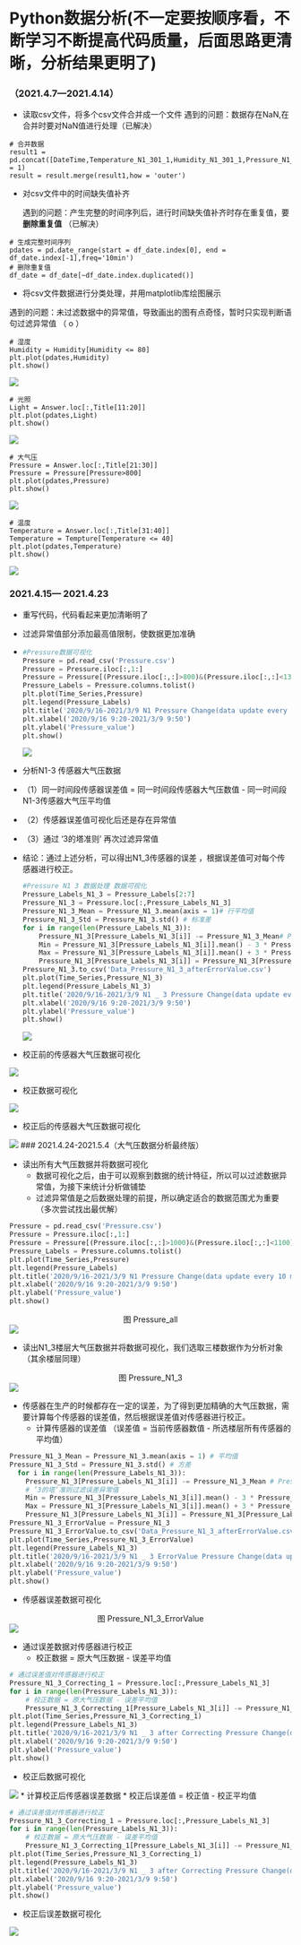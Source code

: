 # Python数据分析(不一定要按顺序看，不断学习不断提高代码质量，后面思路更清晰，分析结果更明了)

### （2021.4.7—2021.4.14）

* 读取csv文件，将多个csv文件合并成一个文件
  遇到的问题：数据存在NaN,在合并时要对NaN值进行处理（已解决）

```
# 合并数据
result1 =               pd.concat([DateTime,Temperature_N1_301_1,Humidity_N1_301_1,Pressure_N1_301_1,Light_N1_301_1],axis = 1)
result = result.merge(result1,how = 'outer')
```

  * 对csv文件中的时间缺失值补齐

    遇到的问题：产生完整的时间序列后，进行时间缺失值补齐时存在重复值，要**删除重复值**  （已解决）

```
# 生成完整时间序列
pdates = pd.date_range(start = df_date.index[0], end = df_date.index[-1],freq='10min')
# 删除重复值
df_date = df_date[~df_date.index.duplicated()]

```

  * 将csv文件数据进行分类处理，并用matplotlib库绘图展示

​       遇到的问题：未过滤数据中的异常值，导致画出的图有点奇怪，暂时只实现判断语句过滤异常值 （ o ）

```
# 湿度
Humidity = Humidity[Humidity <= 80]
plt.plot(pdates,Humidity)
plt.show()
```

<img src = 'img/Humidity.jpg'  >

```
# 光照
Light = Answer.loc[:,Title[11:20]]
plt.plot(pdates,Light)
plt.show()
```

<img src = 'img/Light.jpg'  >

```
# 大气压
Pressure = Answer.loc[:,Title[21:30]]
Pressure = Pressure[Pressure>800]
plt.plot(pdates,Pressure)
plt.show()

```

<img src = 'img/Pressure.jpg'  >

```
# 温度
Temperature = Answer.loc[:,Title[31:40]]
Temperature = Tempture[Temperature <= 40]
plt.plot(pdates,Temperature)
plt.show()
```

<img src = 'img/Temperature.jpg'  >

### 2021.4.15— 2021.4.23

* 重写代码，代码看起来更加清晰明了

* 过滤异常值部分添加最高值限制，使数据更加准确

* ```python
  #Pressure数据可视化
  Pressure = pd.read_csv('Pressure.csv')
  Pressure = Pressure.iloc[:,1:]
  Pressure = Pressure[(Pressure.iloc[:,:]>800)&(Pressure.iloc[:,:]<1300)]# 过滤异常值
  Pressure_Labels = Pressure.columns.tolist()
  plt.plot(Time_Series,Pressure)
  plt.legend(Pressure_Labels)
  plt.title('2020/9/16-2021/3/9 N1 Pressure Change(data update every 10 minutes)')
  plt.xlabel('2020/9/16 9:20-2021/3/9 9:50')
  plt.ylabel('Pressure_value')
  plt.show()
  ```

  <img src = 'img/Pressure_all.jpg'>

* 分析N1-3 传感器大气压数据

* （1）同一时间段传感器误差值 = 同一时间段传感器大气压数值 - 同一时间段N1-3传感器大气压平均值 

* （2）传感器误差值可视化后还是存在异常值

* （3）通过  ‘3的塔准则’    再次过滤异常值

* 结论：通过上述分析，可以得出N1_3传感器的误差 ，根据误差值可对每个传感器进行校正。

  ```python
  #Pressure N1 3 数据处理 数据可视化
  Pressure_Labels_N1_3 = Pressure_Labels[2:7]
  Pressure_N1_3 = Pressure.loc[:,Pressure_Labels_N1_3]
  Pressure_N1_3_Mean = Pressure_N1_3.mean(axis = 1)# 行平均值
  Pressure_N1_3_Std = Pressure_N1_3.std() # 标准差
  for i in range(len(Pressure_Labels_N1_3)):
      Pressure_N1_3[Pressure_Labels_N1_3[i]] -= Pressure_N1_3_Mean# Pressure_N1_3-平均值
      Min = Pressure_N1_3[Pressure_Labels_N1_3[i]].mean() - 3 * Pressure_N1_3[Pressure_Labels_N1_3[i]].std()
      Max = Pressure_N1_3[Pressure_Labels_N1_3[i]].mean() + 3 * Pressure_N1_3[Pressure_Labels_N1_3[i]].std()
      Pressure_N1_3[Pressure_Labels_N1_3[i]] = Pressure_N1_3[Pressure_Labels_N1_3[i]][(Min < Pressure_N1_3[Pressure_Labels_N1_3[i]]) & (Pressure_N1_3[Pressure_Labels_N1_3[i]] < Max)]
  Pressure_N1_3.to_csv('Data_Pressure_N1_3_afterErrorValue.csv')
  plt.plot(Time_Series,Pressure_N1_3)
  plt.legend(Pressure_Labels_N1_3)
  plt.title('2020/9/16-2021/3/9 N1 _ 3 Pressure Change(data update every 10 minutes)')
  plt.xlabel('2020/9/16 9:20-2021/3/9 9:50')
  plt.ylabel('Pressure_value')
  plt.show()
  ```

  <img src = 'img/Pressure_N1_3.jpg'>
  
 * 校正前的传感器大气压数据可视化
 
 <img src = 'img/Original_Pressure_N1_3.jpg'>
 
 * 校正数据可视化
 
 <img src = 'img/Correcting_Data_Pressure_N1_3.jpg'>
 
 * 校正后的传感器大气压数据可视化
  
  <img src = 'img/Correcting_Pressure_N1_3.jpg'>
### 2021.4.24-2021.5.4（大气压数据分析最终版）

* 读出所有大气压数据并将数据可视化
  * 数据可视化之后，由于可以观察到数据的统计特征，所以可以过滤数据异常值，为接下来统计分析做铺垫
  * 过滤异常值是之后数据处理的前提，所以确定适合的数据范围尤为重要（多次尝试找出最优解）
```python
Pressure = pd.read_csv('Pressure.csv')
Pressure = Pressure.iloc[:,1:]
Pressure = Pressure[(Pressure.iloc[:,:]>1000)&(Pressure.iloc[:,:]<1100)]# 过滤异常值
Pressure_Labels = Pressure.columns.tolist()
plt.plot(Time_Series,Pressure)
plt.legend(Pressure_Labels)
plt.title('2020/9/16-2021/3/9 N1 Pressure Change(data update every 10 minutes)')
plt.xlabel('2020/9/16 9:20-2021/3/9 9:50')
plt.ylabel('Pressure_value')
plt.show()
```
<center>图  Pressure_all</center>
<img src = 'img/End_Pressure_all.jpg'>

* 读出N1_3楼层大气压数据并将数据可视化，我们选取三楼数据作为分析对象（其余楼层同理）
<center>图 Pressure_N1_3</center>
<img src = 'img/End_Pressure_N1_3.jpg'>


* 传感器在生产的时候都存在一定的误差，为了得到更加精确的大气压数据，需要计算每个传感器的误差值，然后根据误差值对传感器进行校正。
  * 计算传感器的误差值 （误差值 = 当前传感器数值 - 所选楼层所有传感器的平均值）

```python
Pressure_N1_3_Mean = Pressure_N1_3.mean(axis = 1) # 平均值
Pressure_N1_3_Std = Pressure_N1_3.std() # 方差
  for i in range(len(Pressure_Labels_N1_3)):
    Pressure_N1_3[Pressure_Labels_N1_3[i]] -= Pressure_N1_3_Mean # Pressure_N1_3 - 平均值
    # ’3的塔‘准则过滤误差异常值
    Min = Pressure_N1_3[Pressure_Labels_N1_3[i]].mean() - 3 * Pressure_N1_3[Pressure_Labels_N1_3[i]].std()
    Max = Pressure_N1_3[Pressure_Labels_N1_3[i]].mean() + 3 * Pressure_N1_3[Pressure_Labels_N1_3[i]].std()
	Pressure_N1_3[Pressure_Labels_N1_3[i]] = Pressure_N1_3[Pressure_Labels_N1_3[i]][(Min < Pressure_N1_3[Pressure_Labels_N1_3[i]]) & (Pressure_N1_3[Pressure_Labels_N1_3[i]] < Max)]
Pressure_N1_3_ErrorValue = Pressure_N1_3
Pressure_N1_3_ErrorValue.to_csv('Data_Pressure_N1_3_afterErrorValue.csv')
plt.plot(Time_Series,Pressure_N1_3_ErrorValue)
plt.legend(Pressure_Labels_N1_3)
plt.title('2020/9/16-2021/3/9 N1 _ 3 ErrorValue Pressure Change(data update every 10 minutes)')
plt.xlabel('2020/9/16 9:20-2021/3/9 9:50')
plt.ylabel('Pressure_value')
plt.show()
```

* 传感器误差数据可视化
<center>图 Pressure_N1_3_ErrorValue</center>
<img src = 'img/End_Pressure_N1_3_ErrorValue.jpg'>

* 通过误差数据对传感器进行校正
  * 校正数据 = 原大气压数据 - 误差平均值
```python
# 通过误差值对传感器进行校正
Pressure_N1_3_Correcting_1 = Pressure.loc[:,Pressure_Labels_N1_3]
for i in range(len(Pressure_Labels_N1_3)):
    # 校正数据 = 原大气压数据 - 误差平均值
    Pressure_N1_3_Correcting_1[Pressure_Labels_N1_3[i]] -= Pressure_N1_3_ErrorValue[Pressure_Labels_N1_3[i]].mean()
plt.plot(Time_Series,Pressure_N1_3_Correcting_1)
plt.legend(Pressure_Labels_N1_3)
plt.title('2020/9/16-2021/3/9 N1 _ 3 after Correcting Pressure Change(data update every 10 minutes)')
plt.xlabel('2020/9/16 9:20-2021/3/9 9:50')
plt.ylabel('Pressure_value')
plt.show()
```
* 校正后数据可视化
<img src = 'img/End_Pressure_N1_3_Correcting.jpg'>
* 计算校正后传感器误差数据
  * 校正后误差值 = 校正值 - 校正平均值

```python
# 通过误差值对传感器进行校正
Pressure_N1_3_Correcting_1 = Pressure.loc[:,Pressure_Labels_N1_3]
for i in range(len(Pressure_Labels_N1_3)):
    # 校正数据 = 原大气压数据 - 误差平均值
    Pressure_N1_3_Correcting_1[Pressure_Labels_N1_3[i]] -= Pressure_N1_3_ErrorValue[Pressure_Labels_N1_3[i]].mean()
plt.plot(Time_Series,Pressure_N1_3_Correcting_1)
plt.legend(Pressure_Labels_N1_3)
plt.title('2020/9/16-2021/3/9 N1 _ 3 after Correcting Pressure Change(data update every 10 minutes)')
plt.xlabel('2020/9/16 9:20-2021/3/9 9:50')
plt.ylabel('Pressure_value')
plt.show()
```

* 校正后误差数据可视化
<img src = 'img/End_Pressure_N1_3_Correcting_ErrorValue.jpg'>

